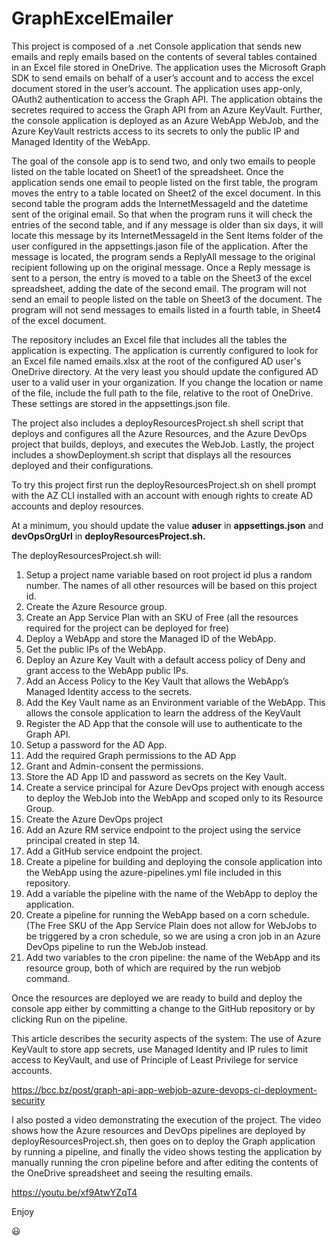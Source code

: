 # GraphExcelEmailer

This project is composed of a .net Console application that sends new emails and reply emails based on the contents of several tables contained in an Excel file stored in OneDrive. The application uses the Microsoft Graph SDK to send emails on behalf of a user’s account and to access the excel document stored in the user’s account.  The application uses app-only, OAuth2 authentication to access the Graph API. The application obtains the secretes required to access the Graph API from an Azure KeyVault. Further, the console application is deployed as an Azure WebApp WebJob, and the Azure KeyVault restricts access to its secrets to only the public IP and Managed Identity of the WebApp.

The goal of the console app is to send two, and only two emails to people listed on the table located on Sheet1 of the spreadsheet. Once the application sends one email to people listed on the first table, the program moves the entry to a table located on Sheet2 of the excel document. In this second table the program adds the InternetMessageId and the datetime sent of the original email.  So that when the program runs it will check the entries of the second table, and if any message is older than six days, it will locate this message by its InternetMessageId in the Sent Items folder of the user configured in the appsettings.jason file of the application.  After the message is located, the program sends a ReplyAll message to the original recipient following up on the original message. Once a Reply message is sent to a person, the entry is moved to a table on the Sheet3 of the excel spreadsheet, adding the date of the second email. The program will not send an email to people listed on the table on Sheet3 of the document. The program will not send messages to emails listed in a fourth table, in Sheet4 of the excel document. 

The repository includes an Excel file that includes all the tables the application is expecting. The application is currently configured to look for an Excel file named emails.xlsx at the root of the configured AD user's OneDrive directory. At the very least you should update the configured AD user to a valid user in your organization. If you change the location or name of the file, include the full path to the file, relative to the root of OneDrive. These settings are stored in the appsettings.json file.

The project also includes a deployResourcesProject.sh shell script that deploys and configures all the Azure Resources, and the Azure DevOps project that builds, deploys, and executes the WebJob. Lastly, the project includes a showDeployment.sh script that displays all the resources deployed and their configurations.

To try this project first run the deployResourcesProject.sh on shell prompt with the AZ CLI installed with an account with enough rights to create AD accounts and deploy resources.

At a minimum, you should update the value **aduser** in **appsettings.json** and **devOpsOrgUrl** in **deployResourcesProject.sh.**

The deployResourcesProject.sh will:

1)	Setup a project name variable based on root project id plus a random number.  The names of all other resources will be based on this project id.
2)	Create the Azure Resource group.
3)	Create an App Service Plan with an SKU of Free (all the resources required for the project can be deployed for free)
4)	Deploy a WebApp and store the Managed ID of the WebApp.
5)	Get the public IPs of the WebApp.
6)	Deploy an Azure Key Vault with a default access policy of Deny and grant access to the WebApp public IPs.
7)	Add an Access Policy to the Key Vault that allows the WebApp’s Managed Identity access to the secrets.
8)	Add the Key Vault name as an Environment variable of the WebApp. This allows the console application to learn the address of the KeyVault
9)	Register the AD App that the console will use to authenticate to the Graph API.
10)	Setup a password for the AD App.
11)	Add the required Graph permissions to the AD App
12)	Grant and Admin-consent the permissions.
13)	Store the AD App ID and password as secrets on the Key Vault.
14)	Create a service principal for Azure DevOps project with enough access to deploy the WebJob into the WebApp and scoped only to its Resource Group.
15)	Create the Azure DevOps project
16)	Add an Azure RM service endpoint to the project using the service principal created in step 14.
17)	Add a GitHub service endpoint the project.
18)	Create a pipeline for building and deploying the console application into the WebApp using the azure-pipelines.yml file included in this repository.
19)	Add a variable the pipeline with the name of the WebApp to deploy the application.
20)	Create a pipeline for running the WebApp based on a corn schedule. (The Free SKU of the App Service Plain does not allow for WebJobs to be triggered by a cron schedule, so we are using a cron job in an Azure DevOps pipeline to run the WebJob instead.
21)	Add two variables to the cron pipeline: the name of the WebApp and its resource group, both of which are required by the run webjob command.

Once the resources are deployed we are ready to build and deploy the console app either by committing a change to the GitHub repository or by clicking Run on the pipeline.

This article describes the security aspects of the system: The use of Azure KeyVault to store app secrets, use Managed Identity and IP rules to limit access to KeyVault, and use of Principle of Least Privilege for service accounts.

https://bcc.bz/post/graph-api-app-webjob-azure-devops-ci-deployment-security

I also posted a video demonstrating the execution of the project. The video shows how the Azure resources and DevOps pipelines are deployed by deployResourcesProject.sh, then goes on to deploy the Graph application by running a pipeline, and finally the video shows testing the application by manually running the cron pipeline before and after editing the contents of the OneDrive spreadsheet and seeing the resulting emails.

https://youtu.be/xf9AtwYZqT4


Enjoy 

:smiley:
